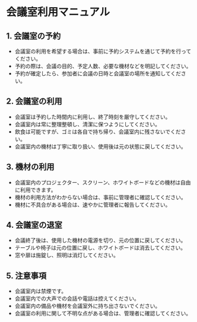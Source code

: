 # 会議室利用マニュアル

## 1. 会議室の予約

- 会議室の利用を希望する場合は、事前に予約システムを通じて予約を行ってください。
- 予約の際は、会議の目的、予定人数、必要な機材などを明記してください。
- 予約が確定したら、参加者に会議の日時と会議室の場所を通知してください。

## 2. 会議室の利用

- 会議室は予約した時間内に利用し、終了時刻を厳守してください。
- 会議室内は常に整理整頓し、清潔に保つようにしてください。
- 飲食は可能ですが、ゴミは各自で持ち帰り、会議室内に残さないでください。
- 会議室内の機材は丁寧に取り扱い、使用後は元の状態に戻してください。

## 3. 機材の利用

- 会議室内のプロジェクター、スクリーン、ホワイトボードなどの機材は自由に利用できます。
- 機材の利用方法がわからない場合は、事前に管理者に確認してください。
- 機材に不具合がある場合は、速やかに管理者に報告してください。

## 4. 会議室の退室

- 会議終了後は、使用した機材の電源を切り、元の位置に戻してください。
- テーブルや椅子は元の位置に戻し、ホワイトボードは消去してください。
- 窓や扉は施錠し、照明は消灯してください。

## 5. 注意事項

- 会議室内は禁煙です。
- 会議室内での大声での会話や電話は控えてください。
- 会議室内の備品や機材を会議室外に持ち出さないでください。
- 会議室の利用に関して不明な点がある場合は、管理者に確認してください。
